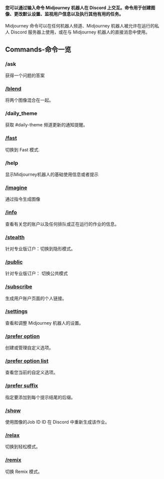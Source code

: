 
#### 您可以通过输入命令 Midjourney 机器人在 Discord 上交互。命令用于创建图像、更改默认设置、监视用户信息以及执行其他有用的任务。

Midjourney 命令可以在任何机器人频道、Midjourney 机器人被允许在运行的私人 Discord 服务器上使用，或在与 Midjourney 机器人的直接消息中使用。

## Commands-命令一览

### /ask

获得一个问题的答案

### [/blend](https://docs.midjourney.com/blend)

将两个图像混合在一起。

### /daily_theme

获取 #daily-theme 频道更新的通知提醒。

### [/fast](https://docs.midjourney.com/fast-relax)

切换到 Fast 模式.

### /help


显示Midjourney机器人的基础使用信息或者提示

### [/imagine](https://docs.midjourney.com/quick-start)


通过指令生成图像

### [/info](https://docs.midjourney.com/info)


查看有关您的账户以及任何排队或正在运行的作业的信息。

### [/stealth](https://docs.midjourney.com/stealth)


针对专业版订户：切换到隐形模式。

### [/public](https://docs.midjourney.com/stealth)

针对专业版订户： 切换公共模式

### [/subscribe](https://docs.midjourney.com/plans)

生成用户账户页面的个人链接。

### [/settings](https://docs.midjourney.com/settings-and-presets)

查看和调整 Midjourney 机器人的设置。

### [/prefer option](https://docs.midjourney.com/settings-and-presets)

创建或管理自定义选项。

### [/prefer option list](https://docs.midjourney.com/settings-and-presets)

查看您当前的自定义选项。

### [/prefer suffix](https://docs.midjourney.com/settings-and-presets)

指定要添加到每个提示结尾的后缀。

### [/show](https://docs.midjourney.com/show-job)

使用图像的Job ID ID 在 Discord 中重新生成该作业。

### [/relax](https://docs.midjourney.com/fast-relax)

切换到轻松模式。

### [/remix](https://docs.midjourney.com/remix)

切换 Remix 模式。

